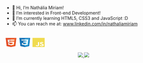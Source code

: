 - 👋 Hi, I’m Nathália Miriam!
- 👀 I’m interested in Front-end Development!
- 🌱 I’m currently learning HTML5, CSS3 and JavaScript :D
- 📫 You can reach me at: www.linkedin.com/in/nathaliamiriam

<div style="display: inline_block"><br>
  <img align="center" alt="Rafa-HTML" height="30" width="40" src="https://raw.githubusercontent.com/devicons/devicon/master/icons/html5/html5-original.svg">
  <img align="center" alt="Rafa-CSS" height="30" width="40" src="https://raw.githubusercontent.com/devicons/devicon/master/icons/css3/css3-original.svg">
  <img align="center" alt="Rafa-Js" height="30" width="40" src="https://raw.githubusercontent.com/devicons/devicon/master/icons/javascript/javascript-plain.svg">
</div>
<br>
<div align="center">
  <a href="https://github.com/NathaliaMiriam">
  <img height="130em" src="https://github-readme-stats.vercel.app/api?username=NathaliaMiriam&show_icons=true&theme=dracula&include_all_commits=true&count_private=true"/>
  <img height="130em" src="https://github-readme-stats.vercel.app/api/top-langs/?username=NathaliaMiriam&layout=compact&langs_count=7&theme=dracula"/>
</div>
  
